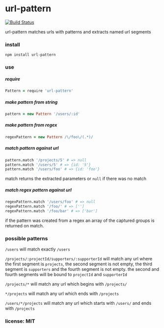 # url-pattern

[![Build Status](https://travis-ci.org/snd/url-pattern.png)](https://travis-ci.org/snd/url-pattern)

url-pattern matches urls with patterns and extracts named url segments

### install

```
npm install url-pattern
```

### use

##### require

```coffeescript
Pattern = require 'url-pattern'
```

##### make pattern from string

```coffeescript
pattern = new Pattern '/users/:id'
```

##### make pattern from regex

```coffeescript
regexPattern = new Pattern /\/foo\/(.*)/
```

##### match pattern against url

```coffeescript
pattern.match '/projects/5' # => null
pattern.match '/users/5' # => {id: '5'}
pattern.match '/users/foo' # => {id: 'foo'}
```

match returns the extracted parameters or `null` if there was no match

##### match regex pattern against url

```coffeescript
regexPattern.match '/users/foo' # => null
regexPattern.match '/foo/' # => ['']
regexPattern.match '/foo/bar' # => ['bar']
```

if the pattern was created from a regex an array of the captured groups is returned on match.

### possible patterns

`/users` will match exactly `/users`

`/projects/:projectId/supporters/:supporterId` will match any url where the first
segment is `projects`, the second segment is not empty, the third segment is
`supporters` and the fourth segment is not empty. the second and fourth segments will be bound
to `projectId` and `supporterId`

`/projects/*` will match any url which begins with `/projects/`

`*/projects` will match any url which ends with `/projects`

`/users/*/projects` will match any url which starts with `/users/` and ends with `/projects`

### license: MIT
